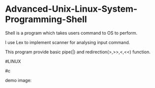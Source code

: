 # Advanced-Unix-Linux-System-Programming-Shell

Shell is a program which takes users command to OS to perform.

I use Lex to implement scanner for analysing input command.

This program provide basic pipe(|) and redirection(>,>>,<,<<) function.

#LINUX

#c

demo image:

